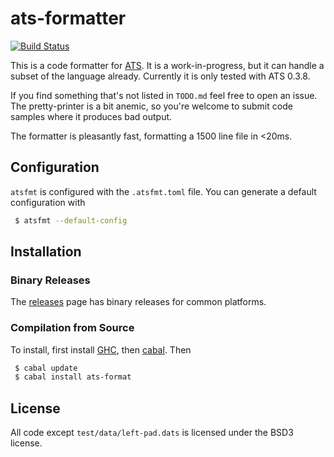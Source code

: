 # ats-formatter

[![Build Status](https://travis-ci.org/vmchale/ats-format.svg?branch=master)](https://travis-ci.org/vmchale/ats-format)

This is a code formatter for [ATS](http://www.ats-lang.org/). It is
a work-in-progress, but it can handle a subset of the language already.
Currently it is only tested with ATS 0.3.8.

If you find something that's not listed in `TODO.md` feel free to open
an issue. The pretty-printer is a bit anemic, so you're welcome to submit code
samples where it produces bad output.

The formatter is pleasantly fast, formatting a 1500 line file in <20ms.

## Configuration

`atsfmt` is configured with the `.atsfmt.toml` file. You can generate a default
configuration with

```bash
 $ atsfmt --default-config
```

## Installation

### Binary Releases

The [releases](https://github.com/vmchale/ats-format/releases) page has binary
releases for common platforms.

### Compilation from Source

To install, first install [GHC](https://www.haskell.org/ghc/download.html), then
[cabal](https://www.haskell.org/cabal/download.html). Then

```bash
 $ cabal update
 $ cabal install ats-format
```

## License

All code except `test/data/left-pad.dats` is licensed under the BSD3 license.
